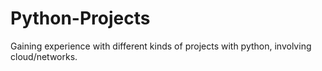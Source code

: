 # Python-Projects
Gaining experience with different kinds of projects with python, involving cloud/networks.
